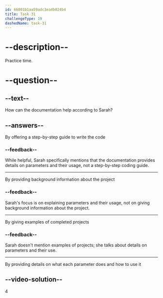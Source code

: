 ```yaml
---
id: 66001b1aa59adc3ea4b024b4
title: Task 31
challengeType: 19
dashedName: task-31
---
```


<!--
AUDIO REFERENCE:
Sarah: You should begin by reading their descriptions. The documentation can provide details on what each parameter does and how to use it.
-->

# --description--

Practice time.

# --question--

## --text--

How can the documentation help according to Sarah?

## --answers--

By offering a step-by-step guide to write the code

### --feedback--

While helpful, Sarah specifically mentions that the documentation provides details on parameters and their usage, not a step-by-step coding guide.

---

By providing background information about the project

### --feedback--

Sarah's focus is on explaining parameters and their usage, not on giving background information about the project.

---

By giving examples of completed projects

### --feedback--

Sarah doesn't mention examples of projects; she talks about details on parameters and their use.

---

By providing details on what each parameter does and how to use it

## --video-solution--

4
